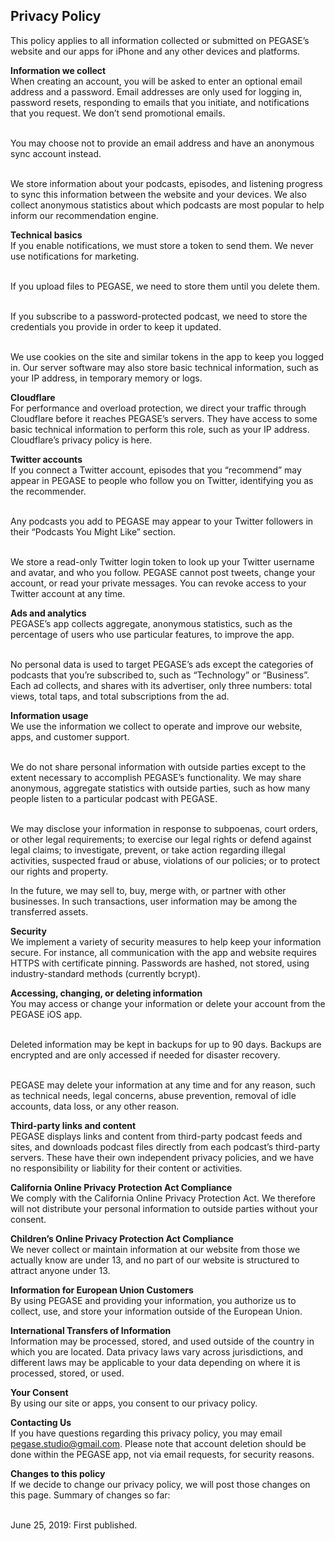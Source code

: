 ## Privacy Policy
This policy applies to all information collected or submitted on PEGASE’s website and our apps for iPhone and any other devices and platforms.

**Information we collect**  
When creating an account, you will be asked to enter an optional email address and a password. Email addresses are only used for logging in, password resets, responding to emails that you initiate, and notifications that you request. We don’t send promotional emails.

<br/>You may choose not to provide an email address and have an anonymous sync account instead.

<br/>We store information about your podcasts, episodes, and listening progress to sync this information between the website and your devices. We also collect anonymous statistics about which podcasts are most popular to help inform our recommendation engine.

**Technical basics**  
If you enable notifications, we must store a token to send them. We never use notifications for marketing.

<br/>If you upload files to PEGASE, we need to store them until you delete them.

<br/>If you subscribe to a password-protected podcast, we need to store the credentials you provide in order to keep it updated.

<br/>We use cookies on the site and similar tokens in the app to keep you logged in. Our server software may also store basic technical information, such as your IP address, in temporary memory or logs.

**Cloudflare**  
For performance and overload protection, we direct your traffic through Cloudflare before it reaches PEGASE’s servers. They have access to some basic technical information to perform this role, such as your IP address. Cloudflare’s privacy policy is here.

**Twitter accounts**  
If you connect a Twitter account, episodes that you “recommend” may appear in PEGASE to people who follow you on Twitter, identifying you as the recommender.

<br/>Any podcasts you add to PEGASE may appear to your Twitter followers in their “Podcasts You Might Like” section.

<br/>We store a read-only Twitter login token to look up your Twitter username and avatar, and who you follow. PEGASE cannot post tweets, change your account, or read your private messages. You can revoke access to your Twitter account at any time.

**Ads and analytics**  
PEGASE’s app collects aggregate, anonymous statistics, such as the percentage of users who use particular features, to improve the app.

<br/>No personal data is used to target PEGASE’s ads except the categories of podcasts that you’re subscribed to, such as “Technology” or “Business”. Each ad collects, and shares with its advertiser, only three numbers: total views, total taps, and total subscriptions from the ad.

**Information usage**  
We use the information we collect to operate and improve our website, apps, and customer support.

<br/>We do not share personal information with outside parties except to the extent necessary to accomplish PEGASE’s functionality. We may share anonymous, aggregate statistics with outside parties, such as how many people listen to a particular podcast with PEGASE.

<br/>We may disclose your information in response to subpoenas, court orders, or other legal requirements; to exercise our legal rights or defend against legal claims; to investigate, prevent, or take action regarding illegal activities, suspected fraud or abuse, violations of our policies; or to protect our rights and property.

In the future, we may sell to, buy, merge with, or partner with other businesses. In such transactions, user information may be among the transferred assets.

**Security**  
We implement a variety of security measures to help keep your information secure. For instance, all communication with the app and website requires HTTPS with certificate pinning. Passwords are hashed, not stored, using industry-standard methods (currently bcrypt).

**Accessing, changing, or deleting information**  
You may access or change your information or delete your account from the PEGASE iOS app.

<br/>Deleted information may be kept in backups for up to 90 days. Backups are encrypted and are only accessed if needed for disaster recovery.

<br/>PEGASE may delete your information at any time and for any reason, such as technical needs, legal concerns, abuse prevention, removal of idle accounts, data loss, or any other reason.

**Third-party links and content**  
PEGASE displays links and content from third-party podcast feeds and sites, and downloads podcast files directly from each podcast’s third-party servers. These have their own independent privacy policies, and we have no responsibility or liability for their content or activities.

**California Online Privacy Protection Act Compliance**  
We comply with the California Online Privacy Protection Act. We therefore will not distribute your personal information to outside parties without your consent.

**Children’s Online Privacy Protection Act Compliance**  
We never collect or maintain information at our website from those we actually know are under 13, and no part of our website is structured to attract anyone under 13.

**Information for European Union Customers**  
By using PEGASE and providing your information, you authorize us to collect, use, and store your information outside of the European Union.

**International Transfers of Information**  
Information may be processed, stored, and used outside of the country in which you are located. Data privacy laws vary across jurisdictions, and different laws may be applicable to your data depending on where it is processed, stored, or used.

**Your Consent**  
By using our site or apps, you consent to our privacy policy.

**Contacting Us**  
If you have questions regarding this privacy policy, you may email pegase.studio@gmail.com. Please note that account deletion should be done within the PEGASE app, not via email requests, for security reasons.

**Changes to this policy**  
If we decide to change our privacy policy, we will post those changes on this page. Summary of changes so far:

<br/>June 25, 2019: First published.